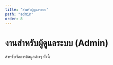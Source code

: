```yaml
---
title: "สำหรับผู้ดูแลระบบ"
path: "admin"
order: 8
---
```


# งานสำหรับผู้ดูแลระบบ (Admin)

สำหรับจัดการข้อมูลต่างๆ ดังนี้
